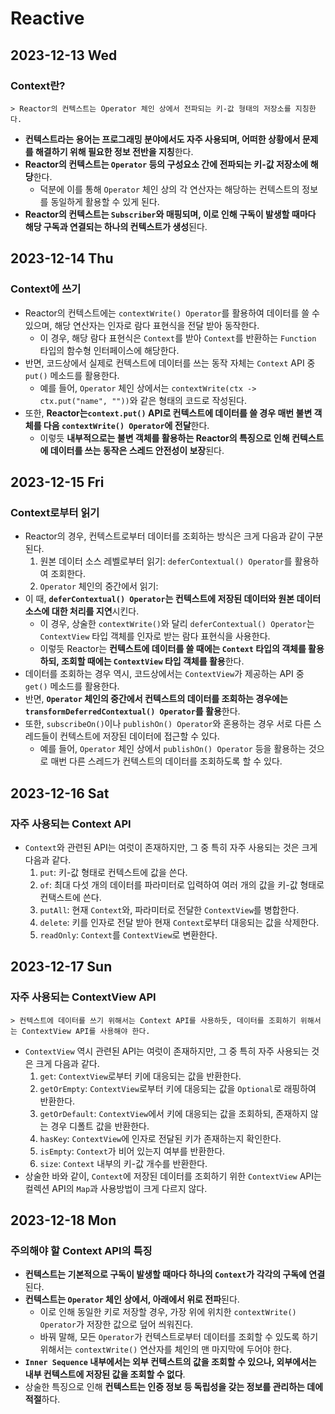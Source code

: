 # Reactive
## 2023-12-13 Wed
### Context란?
```
> Reactor의 컨텍스트는 Operator 체인 상에서 전파되는 키-값 형태의 저장소를 지칭한다.
```
* **컨텍스트라는 용어는 프로그래밍 분야에서도 자주 사용되며, 어떠한 상황에서 문제를 해결하기 위해 필요한 정보 전반을 지칭**한다.
* **Reactor의 컨텍스트는 `Operator` 등의 구성요소 간에 전파되는 키-값 저장소에 해당**한다.
  * 덕분에 이를 통해 `Operator` 체인 상의 각 연산자는 해당하는 컨텍스트의 정보를 동일하게 활용할 수 있게 된다.
* **Reactor의 컨텍스트는 `Subscriber`와 매핑되며, 이로 인해 구독이 발생할 때마다 해당 구독과 연결되는 하나의 컨텍스트가 생성**된다.

## 2023-12-14 Thu
### Context에 쓰기
* Reactor의 컨텍스트에는 `contextWrite() Operator`를 활용하여 데이터를 쓸 수 있으며, 해당 연산자는 인자로 람다 표현식을 전달 받아 동작한다.
  * 이 경우, 해당 람다 표현식은 `Context`를 받아 `Context`를 반환하는 `Function` 타입의 함수형 인터페이스에 해당한다.
* 반면, 코드상에서 실제로 컨텍스트에 데이터를 쓰는 동작 자체는 `Context` API 중 `put()` 메소드를 활용한다.
  * 예를 들어, `Operator` 체인 상에서는 `contextWrite(ctx -> ctx.put("name", ""))`와 같은 형태의 코드로 작성된다.
* 또한, **Reactor는`context.put()` API로 컨텍스트에 데이터를 쓸 경우 매번 불변 객체를 다음 `contextWrite() Operator`에 전달**한다.
  * 이렇듯 **내부적으로는 불변 객체를 활용하는 Reactor의 특징으로 인해 컨텍스트에 데이터를 쓰는 동작은 스레드 안전성이 보장**된다.

## 2023-12-15 Fri
### Context로부터 읽기
* Reactor의 경우, 컨텍스트로부터 데이터를 조회하는 방식은 크게 다음과 같이 구분된다.
  1. 원본 데이터 소스 레벨로부터 읽기: `deferContextual() Operator`를 활용하여 조회한다.
  2. `Operator` 체인의 중간에서 읽기:
* 이 때, **`deferContextual() Operator`는 컨텍스트에 저장된 데이터와 원본 데이터 소스에 대한 처리를 지연**시킨다.
  * 이 경우, 상술한 `contextWrite()`와 달리 `deferContextual() Operator`는 `ContextView` 타입 객체를 인자로 받는 람다 표현식을 사용한다.
  * 이렇듯 Reactor는 **컨텍스트에 데이터를 쓸 때에는 `Context` 타입의 객체를 활용하되, 조회할 때에는 `ContextView` 타입 객체를 활용**한다.
* 데이터를 조회하는 경우 역시, 코드상에서는 `ContextView`가 제공하는 API 중 `get()` 메소드를 활용한다.
* 반면, **`Operator` 체인의 중간에서 컨텍스트의 데이터를 조회하는 경우에는 `transformDeferredContextual() Operator`를 활용**한다.
* 또한, `subscribeOn()`이나 `publishOn() Operator`와 혼용하는 경우 서로 다른 스레드들이 컨텍스트에 저장된 데이터에 접근할 수 있다.
  * 예를 들어, `Operator` 체인 상에서 `publishOn() Operator` 등을 활용하는 것으로 매번 다른 스레드가 컨텍스트의 데이터를 조회하도록 할 수 있다.

## 2023-12-16 Sat
### 자주 사용되는 Context API
* `Context`와 관련된 API는 여럿이 존재하지만, 그 중 특히 자주 사용되는 것은 크게 다음과 같다.
  1. `put`: 키-값 형태로 컨텍스트에 값을 쓴다.
  2. `of`: 최대 다섯 개의 데이터를 파라미터로 입력하여 여러 개의 값을 키-값 형태로 컨택스트에 쓴다.
  3. `putAll`: 현재 `Context`와, 파라미터로 전달한 `ContextView`를 병합한다.
  4. `delete`: 키를 인자로 전달 받아 현재 `Context`로부터 대응되는 값을 삭제한다.
  5. `readOnly`: `Context`를 `ContextView`로 변환한다.

## 2023-12-17 Sun
### 자주 사용되는 ContextView API
```
> 컨텍스트에 데이터를 쓰기 위해서는 Context API를 사용하듯, 데이터를 조회하기 위해서는 ContextView API를 사용해야 한다.
```
* `ContextView` 역시 관련된 API는 여럿이 존재하지만, 그 중 특히 자주 사용되는 것은 크게 다음과 같다.
  1. `get`: `ContextView`로부터 키에 대응되는 값을 반환한다.
  2. `getOrEmpty`: `ContextView`로부터 키에 대응되는 값을 `Optional`로 래핑하여 반환한다.
  3. `getOrDefault`: `ContextView`에서 키에 대응되는 값을 조회하되, 존재하지 않는 경우 디폴트 값을 반환한다.
  4. `hasKey`: `ContextView`에 인자로 전달된 키가 존재하는지 확인한다.
  5. `isEmpty`: `Context`가 비어 있는지 여부를 반환한다.
  6. `size`: `Context` 내부의 키-값 개수를 반환한다.
* 상술한 바와 같이, `Context`에 저장된 데이터를 조회하기 위한 `ContextView` API는 컬렉션 API의 `Map`과 사용방법이 크게 다르지 않다.

## 2023-12-18 Mon
### 주의해야 할 Context API의 특징
* **컨텍스트는 기본적으로 구독이 발생할 때마다 하나의 `Context`가 각각의 구독에 연결**된다.
* **컨텍스트는 `Operator` 체인 상에서, 아래에서 위로 전파**된다.
  * 이로 인해 동일한 키로 저장할 경우, 가장 위에 위치한 `contextWrite() Operator`가 저장한 값으로 덮어 씌워진다.
  * 바꿔 말해, 모든 `Operator`가 컨텍스트로부터 데이터를 조회할 수 있도록 하기 위해서는 `contextWrite()` 연산자를 체인의 맨 마지막에 두어야 한다.
* **`Inner Sequence` 내부에서는 외부 컨텍스트의 값을 조회할 수 있으나, 외부에서는 내부 컨텍스트에 저장된 값을 조회할 수 없다**.
* 상술한 특징으로 인해 **컨텍스트는 인증 정보 등 독립성을 갖는 정보를 관리하는 데에 적절**하다.